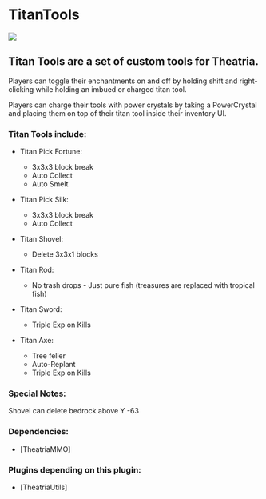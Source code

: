 # **TitanTools**

[![](https://jitpack.io/v/JL-III/TitanTools.svg)](https://jitpack.io/#JL-III/TitanTools)

## Titan Tools are a set of custom tools for Theatria.

Players can toggle their enchantments on and off by holding shift and right-clicking while holding an imbued or charged titan tool.

Players can charge their tools with power crystals by taking a PowerCrystal and placing them on top of their titan tool inside their inventory UI.

### Titan Tools include:

 - Titan Pick Fortune:
   - 3x3x3 block break
   - Auto Collect
   - Auto Smelt

 - Titan Pick Silk:
   - 3x3x3 block break
   - Auto Collect

 - Titan Shovel:
   - Delete 3x3x1 blocks

 - Titan Rod:
   - No trash drops - Just pure fish (treasures are replaced with tropical fish)
 
 - Titan Sword:
   - Triple Exp on Kills
 
 - Titan Axe:
   - Tree feller
   - Auto-Replant
   - Triple Exp on Kills

 ### Special Notes:
 Shovel can delete bedrock above Y -63

### Dependencies:
- [TheatriaMMO]

### Plugins depending on this plugin:
- [TheatriaUtils]
